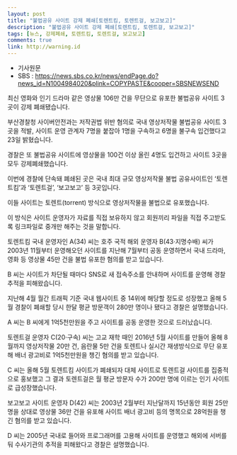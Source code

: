 ```yaml
---
layout: post
title: "불법공유 사이트 강제 폐쇄[토렌트킴, 토렌트걸, 보고보고]"
description: "불법공유 사이트 강제 폐쇄[토렌트킴, 토렌트걸, 보고보고]"
tags: [뉴스, 강제폐쇄, 토렌트킴, 토렌트걸, 보고보고]
comments: true
link: http://warning.id
---
```


* 기사원문
* SBS : <https://news.sbs.co.kr/news/endPage.do?news_id=N1004984020&plink=COPYPASTE&cooper=SBSNEWSEND>

최신 영화와 인기 드라마 같은 영상물 106만 건을 무단으로 유포한 불법공유 사이트 3곳이 강제 폐쇄됐습니다.

부산경찰청 사이버안전과는 저작권법 위반 혐의로 국내 영상저작물 불법공유 사이트 3곳을 적발, 사이트 운영 관계자 7명을 붙잡아 1명을 구속하고 6명을 불구속 입건했다고 23일 밝혔습니다.

경찰은 또 불법공유 사이트에 영상물을 100건 이상 올린 4명도 입건하고 사이트 3곳을 모두 강제폐쇄했습니다.

이번에 경찰에 단속돼 폐쇄된 곳은 국내 최대 규모 영상저작물 불법 공유사이트인 ‘토렌트킴’과 ‘토렌트걸’, ‘보고보고’ 등 3곳입니다.

이들 사이트는 토렌트(torrent) 방식으로 영상저작물을 불법으로 유포했습니다.

이 방식은 사이트 운영자가 자료를 직접 보유하지 않고 회원끼리 파일을 직접 주고받도록 링크파일로 중개만 해주는 것을 말합니다.

토렌트킴 국내 운영자인 A(34) 씨는 호주 국적 해외 운영자 B(43·지명수배) 씨가 2003년 11월부터 운영해오던 사이트를 지난해 7월부터 공동 운영하면서 국내 드라마, 영화 등 영상물 45만 건을 불법 유포한 혐의를 받고 있습니다.

B 씨는 사이트가 차단될 때마다 SNS로 새 접속주소를 안내하며 사이트를 운영해 경찰 추적을 피해왔습니다.

지난해 4월 월간 트래픽 기준 국내 웹사이트 중 14위에 해당할 정도로 성장했고 올해 5월 경찰이 폐쇄할 당시 한달 평균 방문객이 280만 명이나 됐다고 경찰은 설명했습니다.

A 씨는 B 씨에게 1억5천만원을 주고 사이트를 공동 운영한 것으로 드러났습니다.

토렌트걸 운영자 C(20·구속) 씨는 고교 재학 때인 2016년 5월 사이트를 만들어 올해 8월까지 영상저작물 20만 건, 음란물 5만 건을 토렌트나 실시간 재생방식으로 무단 유포해 배너 광고비로 1억5천만원을 챙긴 혐의를 받고 있습니다.

C 씨는 올해 5월 토렌트킴 사이트가 폐쇄되자 대체 사이트로 토렌트걸 사이트를 집중적으로 홍보했고 그 결과 토렌트걸은 월 평균 방문자 수가 200만 명에 이르는 인기 사이트로 급성장했습니다.

보고보고 사이트 운영자 D(42) 씨는 2003년 2월부터 지난달까지 15년동안 회원 25만 명을 상대로 영상물 36만 건을 유포해 사이트 배너 광고비 등의 명목으로 28억원을 챙긴 혐의를 받고 있습니다.

D 씨는 2005년 국내로 들어와 프로그래머를 고용해 사이트를 운영했고 해외에 서버를 둬 수사기관의 추적을 피해왔다고 경찰은 설명했습니다.
